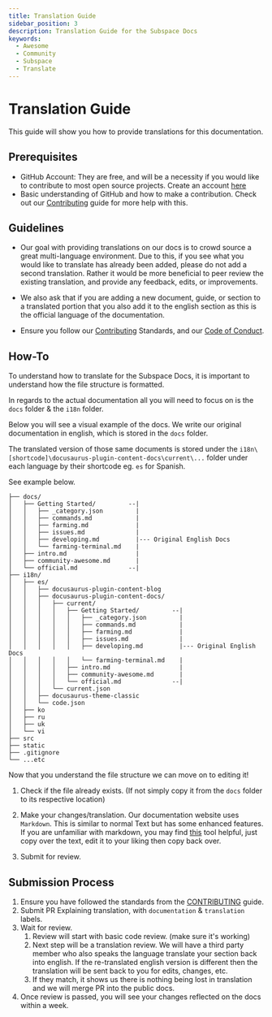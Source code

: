```yaml
---
title: Translation Guide
sidebar_position: 3
description: Translation Guide for the Subspace Docs
keywords:
  - Awesome
  - Community
  - Subspace
  - Translate
---
```


# Translation Guide

This guide will show you how to provide translations for this documentation.

## Prerequisites

- GitHub Account: They are free, and will be a necessity if you would like to contribute to most open source projects. Create an account [here](https://github.com/join)
- Basic understanding of GitHub and how to make a contribution. Check out our [Contributing](contribute) guide for more help with this.



## Guidelines

- Our goal with providing translations on our docs is to crowd source a great multi-language environment. Due to this, if you see what you would like to translate has already been added, please do not add a second translation. Rather it would be more beneficial to peer review the existing translation, and provide any feedback, edits, or improvements.

- We also ask that if you are adding a new document, guide, or section to a translated portion that you also add it to the english section as this is the official language of the documentation.

- Ensure you follow our [Contributing](contribute) Standards, and our [Code of Conduct](CODE_OF_CONDUCT).

## How-To

To understand how to translate for the Subspace Docs, it is important to understand how the file structure is formatted.

In regards to the actual documentation all you will need to focus on is the `docs` folder & the `i18n` folder.

Below you will see a visual example of the docs. We write our original documentation in english, which is stored in the `docs` folder.

The translated version of those same documents is stored under the `i18n\[shortcode]\docusaurus-plugin-content-docs\current\...` folder under each language by their shortcode eg. `es` for Spanish.

See example below.

```
├── docs/                       
│   ├── Getting Started/         --|
│   │   ├── _category.json         |
│   │   ├── commands.md            |
│   │   ├── farming.md             |
│   │   ├── issues.md              |
│   │   ├── developing.md          |--- Original English Docs
│   │   └── farming-terminal.md    |
│   ├── intro.md                   |
│   ├── community-awesome.md       |
│   └── official.md              --|
├── i18n/
│   ├── es/
│   │   ├── docusaurus-plugin-content-blog
│   │   ├── docusaurus-plugin-content-docs/
│   │   │   ├── current/
│   │   │   │   ├── Getting Started/         --|
│   │   │   │   │   ├── _category.json         |
│   │   │   │   │   ├── commands.md            |
│   │   │   │   │   ├── farming.md             |
│   │   │   │   │   ├── issues.md              |
│   │   │   │   │   ├── developing.md          |--- Original English Docs
│   │   │   │   │   └── farming-terminal.md    |
│   │   │   │   ├── intro.md                   |
│   │   │   │   ├── community-awesome.md       |
│   │   │   │   └── official.md              --|
│   │   │   └── current.json
│   │   ├── docusaurus-theme-classic
│   │   └── code.json
│   ├── ko
│   ├── ru
│   ├── uk
│   └── vi
├── src
├── static
├── .gitignore
└── ...etc
```

Now that you understand the file structure we can move on to editing it!

1. Check if the file already exists. (If not simply copy it from the `docs` folder to its respective location)

2. Make your changes/translation. Our documentation website uses `Markdown`. This is similar to normal Text but has some enhanced features. If you are unfamiliar with markdown, you may find [this](https://dillinger.io/) tool helpful, just copy over the text, edit it to your liking then copy back over.

3. Submit for review.



## Submission Process

1. Ensure you have followed the standards from the [CONTRIBUTING](contribute) guide.
2. Submit PR Explaining translation, with `documentation` & `translation` labels.
3. Wait for review.
    1. Review will start with basic code review. (make sure it's working)
    2. Next step will be a translation review. We will have a third party member who also speaks the language translate your section back into english. If the re-translated english version is different then the translation will be sent back to you for edits, changes, etc.
    3. If they match, it shows us there is nothing being lost in translation and we will merge PR into the public docs.
4. Once review is passed, you will see your changes reflected on the docs within a week.

